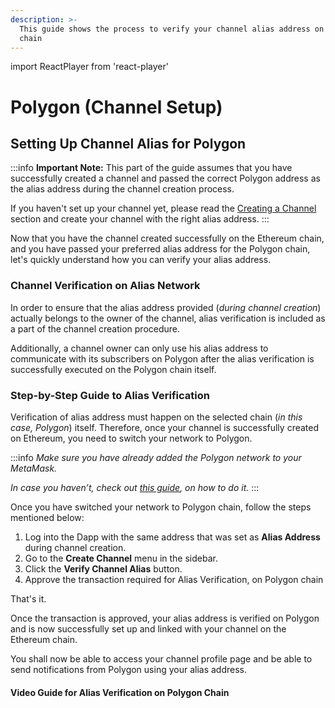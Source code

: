 ```yaml
---
description: >-
  This guide shows the process to verify your channel alias address on Polygon
  chain
---
```


import ReactPlayer from 'react-player'

# Polygon (Channel Setup)

## Setting Up Channel Alias for Polygon

:::info
**Important Note:** This part of the guide assumes that you have successfully created a channel and passed the correct Polygon address as the alias address during the channel creation process.

If you haven't set up your channel yet, please read the [Creating a Channel](../../creating-a-channel/ "mention") section and create your channel with the right alias address.
:::

Now that you have the channel created successfully on the Ethereum chain, and you have passed your preferred alias address for the Polygon chain, let's quickly understand how you can verify your alias address.&#x20;

### Channel Verification on Alias Network

In order to ensure that the alias address provided (_during channel creation_) actually belongs to the owner of the channel, alias verification is included as a part of the channel creation procedure.

Additionally, a channel owner can only use his alias address to communicate with its subscribers on Polygon after the alias verification is successfully executed on the Polygon chain itself.

### Step-by-Step Guide to Alias Verification

Verification of alias address must happen on the selected chain (_in this case, Polygon_) itself. Therefore, once your channel is successfully created on Ethereum, you need to switch your network to Polygon.

:::info
_Make sure you have already added the Polygon network to your MetaMask._&#x20;

_In case you haven’t, check out_ [_this guide_](https://docs.polygon.technology/docs/develop/metamask/config-polygon-on-metamask/#polygon-scan)_, on how to do it._
:::

Once you have switched your network to Polygon chain, follow the steps mentioned below:

1. Log into the Dapp with the same address that was set as **Alias Address** during channel creation.
2. Go to the **Create Channel** menu in the sidebar.
3. Click the **Verify Channel Alias** button.
4. Approve the transaction required for Alias Verification, on Polygon chain

That's it.&#x20;

Once the transaction is approved, your alias address is verified on Polygon and is now successfully set up and linked with your channel on the Ethereum chain.&#x20;

You shall now be able to access your channel profile page and be able to send notifications from Polygon using your alias address.

#### **Video Guide for Alias Verification on Polygon Chain**

<!-- {% embed url="https://www.loom.com/share/43c6b7d000b64dbbba2cd7a0165c5041" %}
Demo Guide to Alias Verification
{% endembed %} -->
<!-- [![Enable Notification on other chains](../../../../static/img/assets/browser-extension.png)](https://www.loom.com/share/43c6b7d000b64dbbba2cd7a0165c5041) -->

<ReactPlayer controls width="100%" url='https://www.loom.com/share/43c6b7d000b64dbbba2cd7a0165c5041' />


